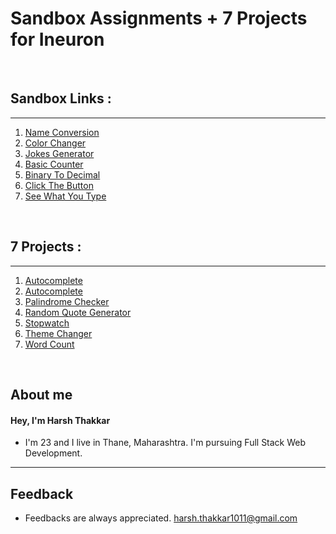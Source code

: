 # **Sandbox Assignments + 7 Projects for Ineuron**

<br>

## Sandbox Links :

---

1. [Name Conversion](https://github.com/HarshT10/Name-Coversion)
2. [Color Changer](https://github.com/HarshT10/Color-Changer)
3. [Jokes Generator](https://github.com/HarshT10/Jokes-Generator---API)
4. [Basic Counter](https://github.com/HarshT10/Basic-Counter)
5. [Binary To Decimal](https://github.com/HarshT10/Binary-to-Decimal)
6. [Click The Button](https://github.com/HarshT10/Click-the-Button)
7. [See What You Type](https://github.com/HarshT10/See-what-you-type)

<br>

## 7 Projects :

---

1. [Autocomplete](https://github.com/HarshT10/Autocomplete-Search-App)
2. [Autocomplete](https://github.com/HarshT10/Clipboard-App)
3. [Palindrome Checker](https://github.com/HarshT10/Palindrome-Checker)
4. [Random Quote Generator](https://github.com/HarshT10/Random-Password-Generator)
5. [Stopwatch](https://github.com/HarshT10/Stopwatch-App)
6. [Theme Changer](https://github.com/HarshT10/Theme-Changer)
7. [Word Count](https://github.com/HarshT10/Word-Count-App)

<br>

## **About me**

#### **Hey, I'm Harsh Thakkar**

- I'm 23 and I live in Thane, Maharashtra. I'm pursuing Full Stack Web Development.

---

## **Feedback**

- Feedbacks are always appreciated. harsh.thakkar1011@gmail.com
